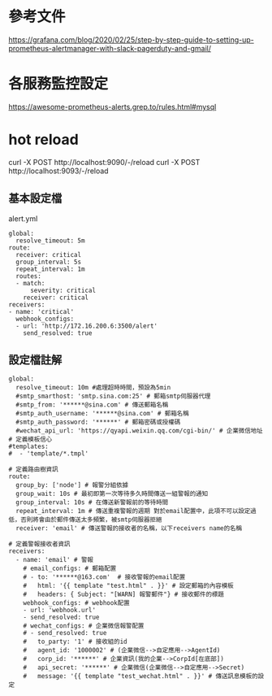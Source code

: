 # 參考文件
https://grafana.com/blog/2020/02/25/step-by-step-guide-to-setting-up-prometheus-alertmanager-with-slack-pagerduty-and-gmail/

# 各服務監控設定
https://awesome-prometheus-alerts.grep.to/rules.html#mysql
# hot reload
curl -X POST http://localhost:9090/-/reload
curl -X POST http://localhost:9093/-/reload

## 基本設定檔
alert.yml
```
global: 
  resolve_timeout: 5m
route:
  receiver: critical
  group_interval: 5s
  repeat_interval: 1m
  routes:
  - match:
      severity: critical
    receiver: critical
receivers:
- name: 'critical'
  webhook_configs:
  - url: 'http://172.16.200.6:3500/alert'
    send_resolved: true
```

## 設定檔註解
```
global: 
  resolve_timeout: 10m #處理超時時間，預設為5min
  #smtp_smarthost: 'smtp.sina.com:25' # 郵箱smtp伺服器代理
  #smtp_from: '******@sina.com' # 傳送郵箱名稱
  #smtp_auth_username: '******@sina.com' # 郵箱名稱
  #smtp_auth_password: '******' # 郵箱密碼或授權碼
  #wechat_api_url: 'https://qyapi.weixin.qq.com/cgi-bin/' # 企業微信地址
# 定義模板信心
#templates:
#  - 'template/*.tmpl'

# 定義路由樹資訊
route:
  group_by: ['node'] # 報警分組依據
  group_wait: 10s # 最初即第一次等待多久時間傳送一組警報的通知
  group_interval: 10s # 在傳送新警報前的等待時間
  repeat_interval: 1m # 傳送重複警報的週期 對於email配置中，此項不可以設定過低，否則將會由於郵件傳送太多頻繁，被smtp伺服器拒絕
  receiver: 'email' # 傳送警報的接收者的名稱，以下receivers name的名稱

# 定義警報接收者資訊
receivers:
  - name: 'email' # 警報
    # email_configs: # 郵箱配置
    # - to: '******@163.com'  # 接收警報的email配置
    #   html: '{{ template "test.html" . }}' # 設定郵箱的內容模板
    #   headers: { Subject: "[WARN] 報警郵件"} # 接收郵件的標題
    webhook_configs: # webhook配置
    - url: 'webhook.url'
    - send_resolved: true
    # wechat_configs: # 企業微信報警配置
    # - send_resolved: true
    #   to_party: '1' # 接收組的id
    #   agent_id: '1000002' # (企業微信-->自定應用-->AgentId)
    #   corp_id: '******' # 企業資訊(我的企業-->CorpId[在底部])
    #   api_secret: '******' # 企業微信(企業微信-->自定應用-->Secret)
    #   message: '{{ template "test_wechat.html" . }}' # 傳送訊息模板的設定

```